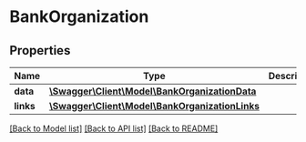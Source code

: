 # BankOrganization

## Properties
Name | Type | Description | Notes
------------ | ------------- | ------------- | -------------
**data** | [**\Swagger\Client\Model\BankOrganizationData**](BankOrganizationData.md) |  | [optional] 
**links** | [**\Swagger\Client\Model\BankOrganizationLinks**](BankOrganizationLinks.md) |  | [optional] 

[[Back to Model list]](../README.md#documentation-for-models) [[Back to API list]](../README.md#documentation-for-api-endpoints) [[Back to README]](../README.md)


